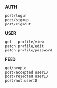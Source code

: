 **AUTH**

```
post/login
post/signup
post/signout
```

**USER**

```
get   profile/view
patch profile/edit
patch profile/password

```

**FEED**

```
get/people
post/accepted:userID
post/rejected:userID
post/not:userID
```
